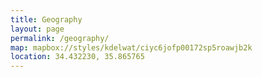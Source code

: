 ```yaml
---
title: Geography
layout: page
permalink: /geography/
map: mapbox://styles/kdelwat/ciyc6jofp00172sp5roawjb2k
location: 34.432230, 35.865765
---
```


<div id="map"></div>
